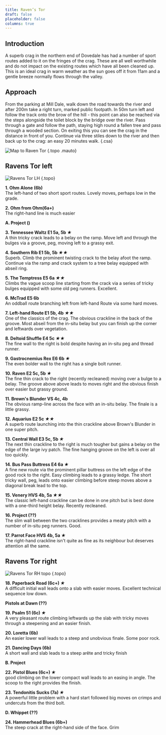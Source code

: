 ```yaml
---
title: Raven’s Tor
draft: false
placeholder: false
columns: true
---
```



## Introduction

A superb crag in the northern end of Dovedale has had a number of sport routes added to it on the fringes of the crag. These are all well worthwhile and do not impact on the existing routes which have all been cleaned up. This is an ideal crag in warm weather as the sun goes off it from 11am and a gentle breeze normally flows through the valley.

## Approach

From the parking at Mill Dale, walk down the road towards the river and after 200m take a right turn, marked public footpath. In 50m turn left and follow the track onto the brow of the hill - this point can also be reached via the steps alongside the toilet block by the bridge over the river. Pass through a gate and follow the path, staying high round a fallen tree and pass through a wooded section. On exiting this you can see the crag in the distance in front of you. Continue via three stiles down to the river and then back up to the crag: an easy 20 minutes walk.
{.csa}

![Map to Raven Tor](/img/peak/dovedale/ravens-tor-map.png)
{.topo .mauto}

## Ravens Tor left
![Ravens Tor LH](/img/peak/dovedale/Raven-Tor-LH.jpg)
{.topo}

**1. Ohm Alone (6b)**  
The left-hand of two short sport routes. Lovely moves, perhaps low in the grade.

**2. Ohm from Ohm(6a+)**  
The right-hand line is much easier

**A. Project ()**

**3. Tennessee Waltz E1 5a, 5b *★***  
A thin tricky crack leads to a belay on the ramp. Move left and through the bulges via a groove, peg, moving left to a grassy exit.

**4. Southern Rib E1 5b, 5b *★★***  
 Superb. Climb the prominent twisting crack to the belay afoot the ramp. Continue via the ramp and crack system to a tree belay equipped with abseil ring.

**5. The Temptress E5 6a *★★***  
Climbs the vague scoop line starting from the crack via a series of tricky bulges equipped with some old peg runners. Excellent.

**6. McTrad E5 6b**  
An oddball route branching left from left-hand Route via some hard moves.

**7. Left-hand Route E1 5b, 4b *★★***  
One of the classics of the crag. The obvious crackline in the back of the groove. Most abseil from the in-situ belay but you can finish up the corner and leftwards over vegetation.

**8. Deltoid Shuffle E4 5c *★★***  
The fine wall to the right is bold despite having an in-situ peg and thread runner.

**9. Gastrocnemius Rex E6 6b *★***  
The even bolder wall to the right has a single bolt runner.

**10. Raven E2 5c, 5b *★***  
The fine thin crack to the right (recently recleaned) moving over a bulge to a belay. The groove above above leads to moves right and the obvious finish over easier but grassy ground.

**11. Brown's Blunder VS 4c, 4b**  
The obvious ramp-line across the face with an in-situ belay. The finale is a little grassy.

**12. Aquarius E2 5c *★★***  
A superb route launching into the thin crackline above Brown's Blunder in one super pitch.

**13. Central Wall E3 5c, 5b *★***  
The next thin crackline to the right is much tougher but gains a belay on the edge of the large ivy patch. The fine hanging groove on the left is over all too quickly.

**14. Bus Pass Buttress E4 6a *★***  
A fine new route via the prominent pillar buttress on the left edge of the good rock to the right. Easy climbing leads to a grassy ledge. The short tricky wall, peg, leads onto easier climbing before steep moves above a diagonal break lead to the top.

**15. Venery HVS 4b, 5a *★★***  
The classic left-hand crackline can be done in one pitch but is best done with a one-third height belay. Recently recleaned.

**16. Project (??)**  
The slim wall between the two cracklines provides a meaty pitch with a number of in-situ peg runners. Good.

**17. Parrot Face HVS 4b, 5a *★***  
The right-hand crackline isn't quite as fine as its neighbour but deserves attention all the same.

## Ravens Tor right

![Ravens Tor RH topo](/img/peak/dovedale/ravens-tor-right.jpg)
{.topo}

**18. Paperback Road (6c+) *★***  
A difficult initial wall leads onto a slab with easier moves. Excellent technical sequence low down.

**Pistols at Dawn (??)**

**19. Psalm 51 (6c) *★***  
A very pleasant route climbing leftwards up the slab with tricky moves through a steepening and an easier finish.

**20. Loretta (6b)**  
An easier lower wall leads to a steep and unobvious finale. Some poor rock.

**21. Dancing Days (6b)**  
A short wall and slab leads to a steep arête and tricky finish

**B. Project**

**22. Pistol Blues (6c+) *★***  
 good climbing on the lower compact wall leads to an easing in angle. The scoop to the right provides the finish.

**23. Tendonitis Sucks (7a) *★***  
A powerful little problem with a hard start followed big moves on crimps and undercuts from the third bolt.

**D. Whippet (??)**

**24. Hammerhead Blues (6b+)**  
The steep crack at the right-hand side of the face. Grim